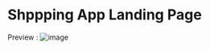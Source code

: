 # Shppping App Landing Page

Preview : ![image](https://user-images.githubusercontent.com/27288409/185035886-fc687fbd-4169-42c1-8f47-510cf693d6a3.png)

